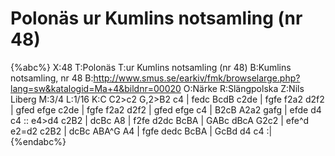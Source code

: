 # Polonäs ur Kumlins notsamling (nr 48)

{%abc%}
X:48
T:Polonäs
T:ur Kumlins notsamling (nr 48)
B:Kumlins notsamling, nr 48
B:http://www.smus.se/earkiv/fmk/browselarge.php?lang=sw&katalogid=Ma+4&bildnr=00020
O:Närke
R:Slängpolska
Z:Nils Liberg
M:3/4
L:1/16
K:C
C2>c2 G,2>B2 c4   | fedc BcdB  c2de | fgfe f2a2 d2f2 | gfed efge c2de  |
fgfe  f2a2   d2f2 | gfed efge  c4   | B2cB A2a2 gafg | efde d4   c4   ::
e4>d4 c2B2        | dcBc A8         | f2fe d2dc BcBA | GABc dBcA G2c2  |
efe^d e2=d2  c2B2 | dcBc ABA^G A4   | fgfe dedc BcBA | GcBd d4   c4   :|
{%endabc%}
